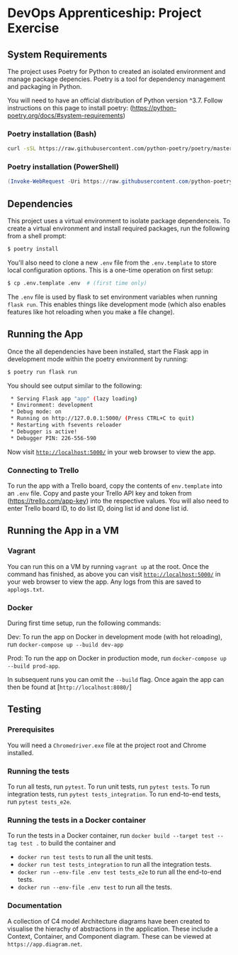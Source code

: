 # DevOps Apprenticeship: Project Exercise

## System Requirements

The project uses Poetry for Python to created an isolated environment and manage package depencies. Poetry is a tool for dependency management and packaging in Python.

You will need to have an official distribution of Python version ^3.7. Follow instructions on this page to install poetry: (https://python-poetry.org/docs/#system-requirements)

### Poetry installation (Bash)

```bash
curl -sSL https://raw.githubusercontent.com/python-poetry/poetry/master/get-poetry.py | python
```

### Poetry installation (PowerShell)

```powershell
(Invoke-WebRequest -Uri https://raw.githubusercontent.com/python-poetry/poetry/master/get-poetry.py -UseBasicParsing).Content | python
```
## Dependencies

This project uses a virtual environment to isolate package dependenceis. To create a virtual environment and install required packages, run the following from a shell prompt:

```bash
$ poetry install
```

You'll also need to clone a new `.env` file from the `.env.template` to store local configuration options. This is a one-time operation on first setup:

```bash
$ cp .env.template .env  # (first time only)
```

The `.env` file is used by flask to set environment variables when running `flask run`. This enables things like development mode (which also enables features like hot reloading when you make a file change).

## Running the App

Once the all dependencies have been installed, start the Flask app in development mode within the poetry environment by running:
```bash
$ poetry run flask run
```

You should see output similar to the following:
```bash
 * Serving Flask app "app" (lazy loading)
 * Environment: development
 * Debug mode: on
 * Running on http://127.0.0.1:5000/ (Press CTRL+C to quit)
 * Restarting with fsevents reloader
 * Debugger is active!
 * Debugger PIN: 226-556-590
```
Now visit [`http://localhost:5000/`](http://localhost:5000/) in your web browser to view the app.

### Connecting to Trello

To run the app with a Trello board, copy the contents of `env.template` into an `.env` file. 
Copy and paste your Trello API key and token from (https://trello.com/app-key) into the respective values.
You will also need to enter Trello board ID, to do list ID, doing list id and done list id.

## Running the App in a VM

### Vagrant

You can run this on a VM by running `vagrant up` at the root. Once the command has finished, as above you can visit [`http://localhost:5000/`](http://localhost:5000/) in your web browser to view the app. Any logs from this are saved to `applogs.txt`.

### Docker

During first time setup, run the following commands:

Dev:
To run the app on Docker in development mode (with hot reloading), run `docker-compose up --build dev-app`

Prod:
To run the app on Docker in production mode, run `docker-compose up --build prod-app`. 

In subsequent runs you can omit the `--build` flag. Once again the app can then be found at [`http://localhost:8080/`]

## Testing

### Prerequisites

You will need a `Chromedriver.exe` file at the project root and Chrome installed. 

### Running the tests
To run all tests, run `pytest`.
To run unit tests, run `pytest tests`.
To run integration tests, run `pytest tests_integration`.
To run end-to-end tests, run `pytest tests_e2e`.

### Running the tests in a Docker container 

To run the tests in a Docker container, run  `docker build --target test --tag test .` to build the container and
 * `docker run test tests` to run all the unit tests.
 * `docker run test tests_integration` to run all the integration tests.
 * `docker run --env-file .env test tests_e2e` to run all the end-to-end tests.
 * `docker run --env-file .env test` to run all the tests.

### Documentation

A collection of C4 model Architecture diagrams have been created to visualise the hierachy of abstractions in the application. These include a Context, Container, and Component diagram. These can be viewed at `https://app.diagram.net`.
